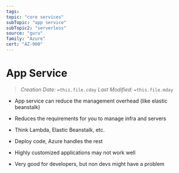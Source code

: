 ```yaml
---
tags:
topic: "core services"
subTopic: "app service"
subTopic2: "serverless"
source: "guru"
family: "Azure"
cert: "AZ-900"
---
```

# App Service
> *Creation Date:* `=this.file.cday`
> *Last Modified:* `=this.file.mday`

- App service can reduce the management overhead (like elastic beanstalk)
- Reduces the requirements for you to manage infra and servers

- Think Lambda, Elastic Beanstalk, etc. 
- Deploy code, Azure handles the rest
- Highly customized applications may not work well
- Very good for developers, but non devs might have a problem
